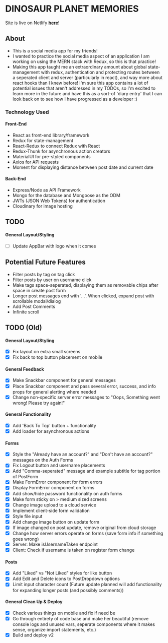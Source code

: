 # DINOSAUR PLANET MEMORIES

Site is live on Netlify [**here**](https://dinosaurplanet.netlify.app/)!

## About

- This is a social media app for my friends!
- I wanted to practice the social media aspect of an application I am working on using the MERN stack with Redux, so this is that practice!
- Making this app taught me an extraordinary amount about global state-management with redux, authentication and protecting routes between a seperated client and server (particularly in react), and way more about react hooks than I knew before! I'm sure this app contains a lot of potential issues that aren't addressed in my TODOs, so I'm excited to learn more in the future and have this as a sort-of 'diary entry' that I can look back on to see how I have progressed as a developer :)

### Technology Used

#### Front-End

- React as front-end library/framework
- Redux for state-management
- React-Redux to connect Redux with React
- Redux-Thunk for asynchronous action creators
- MaterialUI for pre-styled components
- Axios for API requests
- Moment for displaying distance between post date and current date

#### Back-End

- Express/Node as API Framework
- Mongo for the database and Mongoose as the ODM
- JWTs (JSON Web Tokens) for authentication
- Cloudinary for image hosting

## TODO

#### General Layout/Styling

- [ ] Update AppBar with logo when it comes

## Potential Future Features

- Filter posts by tag on tag click
- Filter posts by user on username click
- Make tags space-seperated, displaying them as removable chips after space in create post form
- Longer post messages end with '...'. When clicked, expand post with scrollable modal/dialog
- Add Post Comments
- Infinite scroll

## TODO (Old)

#### General Layout/Styling

- [x] Fix layout on extra small screens
- [x] Fix back to top button placement on mobile

#### General Feedback

- [x] Make Snackbar component for general messages
- [x] Place Snackbar component and pass several error, success, and info props for general alerting where needed
- [x] Change non-specific server error messages to "Oops, Something went wrong! Please try again!"

#### General Functionality

- [x] Add 'Back To Top' button + functionality
- [x] Add loader for asynchronous actions

#### Forms

- [x] Style the "Already have an account?" and "Don't have an account?" messages on the Auth Forms
- [x] Fix Logout button and username placements
- [x] Add "Comma-seperated" message and example subtitle for tag portion of PostForm
- [x] Make FormError component for form errors
- [x] Display FormError component on forms
- [x] Add show/hide password functionality on auth forms
- [x] Make form sticky on > medium sized screens
- [x] Change image upload to a cloud service
- [x] Implement client-side form validation
- [x] Style file input
- [x] Add change image button on update form
- [x] If image changed on post update, remove original from cloud storage
- [x] Change how server errors operate on forms (save form info if something goes wrong)
- [x] Server: Make isUsernameTaken endpoint
- [x] Client: Check if username is taken on register form change

#### Posts

- [x] Add "Liked" vs "Not Liked" styles for like button
- [x] Add Edit and Delete icons to PostDropdown options
- [x] Limit input character count (Future update planned will add functionality for expanding longer posts (and possibly comments))

#### General Clean Up & Deploy

- [x] Check various things on mobile and fix if need be
- [x] Go through entirety of code base and make her beautiful (remove console logs and unused vars, seperate components where it makes sense, organize import statements, etc.)
- [x] Build and deploy v2
